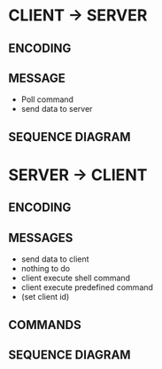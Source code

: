 # CLIENT -> SERVER

## ENCODING

## MESSAGE

- Poll  command
- send data to server

## SEQUENCE DIAGRAM


# SERVER -> CLIENT

## ENCODING

## MESSAGES

- send data to client
- nothing to do
- client execute shell command
- client execute predefined command
- (set client id)

## COMMANDS

## SEQUENCE DIAGRAM
